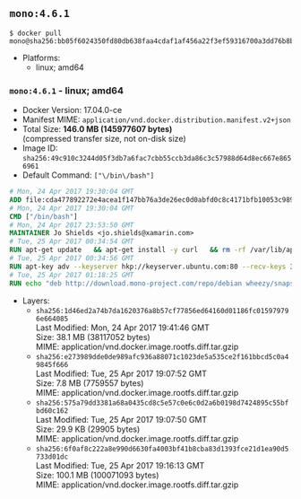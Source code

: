 ## `mono:4.6.1`

```console
$ docker pull mono@sha256:bb05f6024350fd80db638faa4cdaf1af456a22f3ef59316700a3dd76b8b3c96b
```

-	Platforms:
	-	linux; amd64

### `mono:4.6.1` - linux; amd64

-	Docker Version: 17.04.0-ce
-	Manifest MIME: `application/vnd.docker.distribution.manifest.v2+json`
-	Total Size: **146.0 MB (145977607 bytes)**  
	(compressed transfer size, not on-disk size)
-	Image ID: `sha256:49c910c3244d05f3db7a6fac7cbb55ccb3da86c3c57988d64d8ec667e8656961`
-	Default Command: `["\/bin\/bash"]`

```dockerfile
# Mon, 24 Apr 2017 19:30:04 GMT
ADD file:cda477892272e4acea1f147bb76a3de26ec0d0abfd0c8c4171bfb10053c98985 in / 
# Mon, 24 Apr 2017 19:30:04 GMT
CMD ["/bin/bash"]
# Mon, 24 Apr 2017 23:53:50 GMT
MAINTAINER Jo Shields <jo.shields@xamarin.com>
# Tue, 25 Apr 2017 00:34:54 GMT
RUN apt-get update   && apt-get install -y curl   && rm -rf /var/lib/apt/lists/*
# Tue, 25 Apr 2017 00:34:56 GMT
RUN apt-key adv --keyserver hkp://keyserver.ubuntu.com:80 --recv-keys 3FA7E0328081BFF6A14DA29AA6A19B38D3D831EF
# Tue, 25 Apr 2017 01:18:25 GMT
RUN echo "deb http://download.mono-project.com/repo/debian wheezy/snapshots/4.6.1.5 main" > /etc/apt/sources.list.d/mono-xamarin.list   && apt-get update   && apt-get install -y binutils mono-devel ca-certificates-mono fsharp mono-vbnc nuget referenceassemblies-pcl   && rm -rf /var/lib/apt/lists/* /tmp/*
```

-	Layers:
	-	`sha256:1d46ed2a74b7da1620376a8b57cf77856ed64160d01186fc015979796e664085`  
		Last Modified: Mon, 24 Apr 2017 19:41:46 GMT  
		Size: 38.1 MB (38117052 bytes)  
		MIME: application/vnd.docker.image.rootfs.diff.tar.gzip
	-	`sha256:e273989dde0de989afc936a88071c1023de5a535ce2f161bbcd5c0a49845f666`  
		Last Modified: Tue, 25 Apr 2017 19:07:52 GMT  
		Size: 7.8 MB (7759557 bytes)  
		MIME: application/vnd.docker.image.rootfs.diff.tar.gzip
	-	`sha256:575a79dd3381a68a0435cd8c5e57c0e6c0d2a6b0198d7424895c55bfbd60c162`  
		Last Modified: Tue, 25 Apr 2017 19:07:50 GMT  
		Size: 29.9 KB (29905 bytes)  
		MIME: application/vnd.docker.image.rootfs.diff.tar.gzip
	-	`sha256:6f0af8c222a8e990d6630fa4003bf41b8cba83d1393fce21d1ea90d5733d01dc`  
		Last Modified: Tue, 25 Apr 2017 19:16:13 GMT  
		Size: 100.1 MB (100071093 bytes)  
		MIME: application/vnd.docker.image.rootfs.diff.tar.gzip
